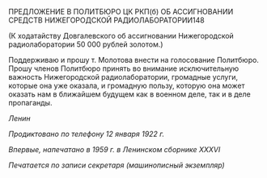 ПРЕДЛОЖЕНИЕ В ПОЛИТБЮРО ЦК РКП(б) ОБ АССИГНОВАНИИ СРЕДСТВ НИЖЕГОРОДСКОЙ РАДИОЛАБОРАТОРИИ148

(К ходатайству Довгалевского об ассигновании Нижегородской радиолаборатории 50 000 рублей золотом.)

Поддерживаю и прошу т. Молотова внести на голосование Политбюро. Прошу чле­нов Политбюро принять во внимание исключительную важность Нижегородской ра­диолаборатории, громадные услуги, которые она уже оказала, и громадную пользу, ко­торую она может оказать нам в ближайшем будущем как в военном деле, так и в деле пропаганды.

_Ленин_

  

_Продиктовано по телефону_ _12 января 1922 г._

_Впервые, напечатано в 1959 г. в Ленинском сборнике_ _XXXVI_

  

_Печатается по записи секретаря (машинописный экземпляр)_
